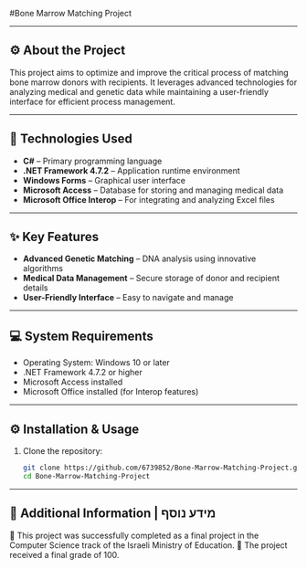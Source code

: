 #Bone Marrow Matching Project

---

## ⚙️ About the Project
This project aims to optimize and improve the critical process of matching bone marrow donors with recipients. It leverages advanced technologies for analyzing medical and genetic data while maintaining a user-friendly interface for efficient process management.

---

## 🚀 Technologies Used
- **C#** – Primary programming language
- **.NET Framework 4.7.2** – Application runtime environment
- **Windows Forms** – Graphical user interface
- **Microsoft Access** – Database for storing and managing medical data
- **Microsoft Office Interop** – For integrating and analyzing Excel files

---

## ✨ Key Features
- **Advanced Genetic Matching** – DNA analysis using innovative algorithms
- **Medical Data Management** – Secure storage of donor and recipient details
- **User-Friendly Interface** – Easy to navigate and manage

---

## 💻 System Requirements
- Operating System: Windows 10 or later
- .NET Framework 4.7.2 or higher
- Microsoft Access installed
- Microsoft Office installed (for Interop features)

---

## ⚙️ Installation & Usage
1. Clone the repository:
   ```bash
   git clone https://github.com/6739852/Bone-Marrow-Matching-Project.git
   cd Bone-Marrow-Matching-Project

---

## 📘 Additional Information | מידע נוסף
🔹 This project was successfully completed as a final project in the Computer Science track of the Israeli Ministry of Education.
🔹 The project received a final grade of 100.
